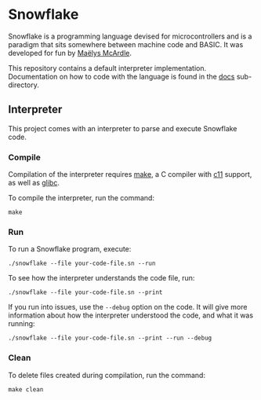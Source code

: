 # Snowflake

Snowflake is a programming language devised for microcontrollers and is a paradigm that sits
somewhere between machine code and BASIC. It was developed for fun by [Maëlys McArdle][1].

This repository contains a default interpreter implementation. Documentation on how to 
code with the language is found in the [docs][2] sub-directory.

[1]: https://www.maelys.bio/
[2]: docs/

## Interpreter

This project comes with an interpreter to parse and execute Snowflake code.

### Compile

Compilation of the interpreter requires [make][3], a C compiler with [c11][4] support, as well as [glibc][5].

To compile the interpreter, run the command:
```
make
```

[3]: https://en.wikipedia.org/wiki/Make_(software)
[4]: https://en.wikipedia.org/wiki/C11_(C_standard_revision)
[5]: https://en.wikipedia.org/wiki/GNU_C_Library

### Run

To run a Snowflake program, execute:
```
./snowflake --file your-code-file.sn --run
```

To see how the interpreter understands the code file, run:
```
./snowflake --file your-code-file.sn --print
```

If you run into issues, use the `--debug` option on the code. It will give more
information about how the interpreter understood the code, and what it was running:
```
./snowflake --file your-code-file.sn --print --run --debug
```

### Clean

To delete files created during compilation, run the command:
```
make clean
```
